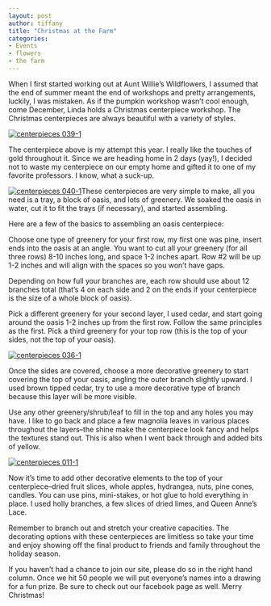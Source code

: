 ```yaml
---
layout: post
author: tiffany
title: "Christmas at the Farm"
categories: 
- Events
- flowers
- the farm
---
```


When I first started working out at Aunt Willie’s Wildflowers, I assumed that the end of summer meant the end of workshops and pretty arrangements, luckily, I was mistaken. As if the pumpkin workshop wasn’t cool enough, come December, Linda holds a Christmas centerpiece workshop. The Christmas centerpieces are always beautiful with a variety of styles.

[![](jekyll_uploads/2011/12/centerpieces-039-1-575x381.jpg "centerpieces 039-1")](http://www.sweetpeonies.com/2011/12/christmas-at-the-farm/centerpieces-039-1/)

The centerpiece above is my attempt this year. I really like the touches of gold throughout it. Since we are heading home in 2 days (yay!), I decided not to waste my centerpiece on our empty home and gifted it to one of my favorite professors. I know, what a suck-up.

[![](jekyll_uploads/2011/12/centerpieces-040-1-325x489.jpg "centerpieces 040-1")](http://www.sweetpeonies.com/2011/12/christmas-at-the-farm/centerpieces-040-1/)These centerpieces are very simple to make, all you need is a tray, a block of oasis, and lots of greenery. We soaked the oasis in water, cut it to fit the trays (if necessary), and started assembling.

Here are a few of the basics to assembling an oasis centerpiece:

Choose one type of greenery for your first row, my first one was pine, insert ends into the oasis at an angle. You want to cut all your greenery (for all three rows) 8-10 inches long, and space 1-2 inches apart. Row #2 will be up 1-2 inches and will align with the spaces so you won’t have gaps.

Depending on how full your branches are, each row should use about 12 branches total (that’s 4 on each side and 2 on the ends if your centerpiece is the size of a whole block of oasis).

Pick a different greenery for your second layer, I used cedar, and start going around the oasis 1-2 inches up from the first row. Follow the same principles as the first. Pick a third greenery for your top row (this is the top of your sides, not the top of your oasis).

[![](jekyll_uploads/2011/12/centerpieces-036-11-325x305.jpg "centerpieces 036-1")](http://www.sweetpeonies.com/2011/12/christmas-at-the-farm/centerpieces-036-1-2/)

Once the sides are covered, choose a more decorative greenery to start covering the top of your oasis, angling the outer branch slightly upward. I used brown tipped cedar, try to use a more decorative type of branch because this layer will be more visible.

Use any other greenery/shrub/leaf to fill in the top and any holes you may have. I like to go back and place a few magnolia leaves in various places throughout the layers–the shine make the centerpiece look fancy and helps the textures stand out. This is also when I went back through and added bits of yellow.

[![](jekyll_uploads/2011/12/centerpieces-011-1-325x308.jpg "centerpieces 011-1")](http://www.sweetpeonies.com/2011/12/christmas-at-the-farm/centerpieces-011-1/)

Now it’s time to add other decorative elements to the top of your centerpiece–dried fruit slices, whole apples, hydrangea, nuts, pine cones, candles. You can use pins, mini-stakes, or hot glue to hold everything in place. I used holly branches, a few slices of dried limes, and Queen Anne’s Lace.

Remember to branch out and stretch your creative capacities. The decorating options with these centerpieces are limitless so take your time and enjoy showing off the final product to friends and family throughout the holiday season.

If you haven’t had a chance to join our site, please do so in the right hand column. Once we hit 50 people we will put everyone’s names into a drawing for a fun prize. Be sure to check out our facebook page as well. Merry Christmas!